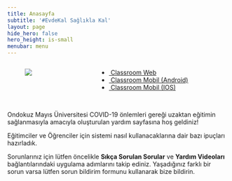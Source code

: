 ```yaml
---
title: Anasayfa
subtitle: '#EvdeKal Sağlıkla Kal'
layout: page
hide_hero: false
hero_height: is-small
menubar: menu
---
```


<div class="columns">
  <div class="column is-two-fifths">
    <figure class="image is-128x128">
      <img src="https://lh3.googleusercontent.com/w0s3au7cWptVf648ChCUP7sW6uzdwGFTSTenE178Tz87K_w1P1sFwI6h1CLZUlC2Ug=s180-rw">
    </figure>

  </div>
  <div class="column">
   <ul>
    <li><a href="http://classroom.google.com"><i class="fab fa-chrome"></i>&nbsp;Classroom Web</a></li>
    <li><a href="https://play.google.com/store/apps/details?id=com.google.android.apps.classroom"><i class="fab fa-android"></i>&nbsp;Classroom Mobil (Android)</a></li>
    <li><a href="https://apps.apple.com/us/app/google-classroom/id924620788"><i class="fab fa-app-store-ios"></i>&nbsp;Classroom Mobil (IOS)</a></li>
  </ul>
  </div>
</div>
<br>

Ondokuz Mayıs Üniversitesi COVID-19 önlemleri gereği uzaktan eğitimin
sağlanmasıyla amacıyla oluşturulan yardım sayfasına hoş geldiniz!

Eğitimciler ve Öğrenciler için sistemi nasıl kullanacaklarına dair bazı ipuçları
hazırladık.

Sorunlarınız için lütfen öncelikle **Sıkça Sorulan Sorular** ve
**Yardım Videoları** bağlantılarındaki uygulama adımlarını takip
ediniz. Yaşadığınız farklı bir sorun varsa lütfen sorun bildirim formunu
kullanarak bize bildirin.

